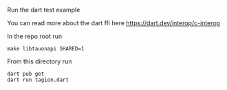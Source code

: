Run the dart test example

You can read more about the dart ffi here https://dart.dev/interop/c-interop

In the repo root run
```
make libtauonapi SHARED=1
```

From this directory run
```
dart pub get
dart run tagion.dart
```

